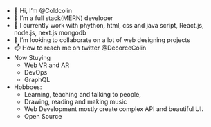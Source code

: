 - 👋 Hi, I’m @Coldcolin
- 👀 I’m a full stack(MERN) developer
- 🌱 I currently work with phython, html, css and java script, React.js, node.js, next.js mongodb
- 💞️ I’m looking to collaborate on a lot of web designing projects
- 📫 How to reach me on twitter @DecorceColin
- Now Stuying
    - Web VR and AR
    - DevOps
    - GraphQL 
- Hobboes:
    - Learning, teaching and talking to people,
    - Drawing, reading and making music
    - Web Development mostly create complex API and beautiful UI.
    - Open Source
    

<!---
Coldcolin/Coldcolin is a ✨ special ✨ repository because its `README.md` (this file) appears on your GitHub profile.
You can click the Preview link to take a look at your changes.
--->

